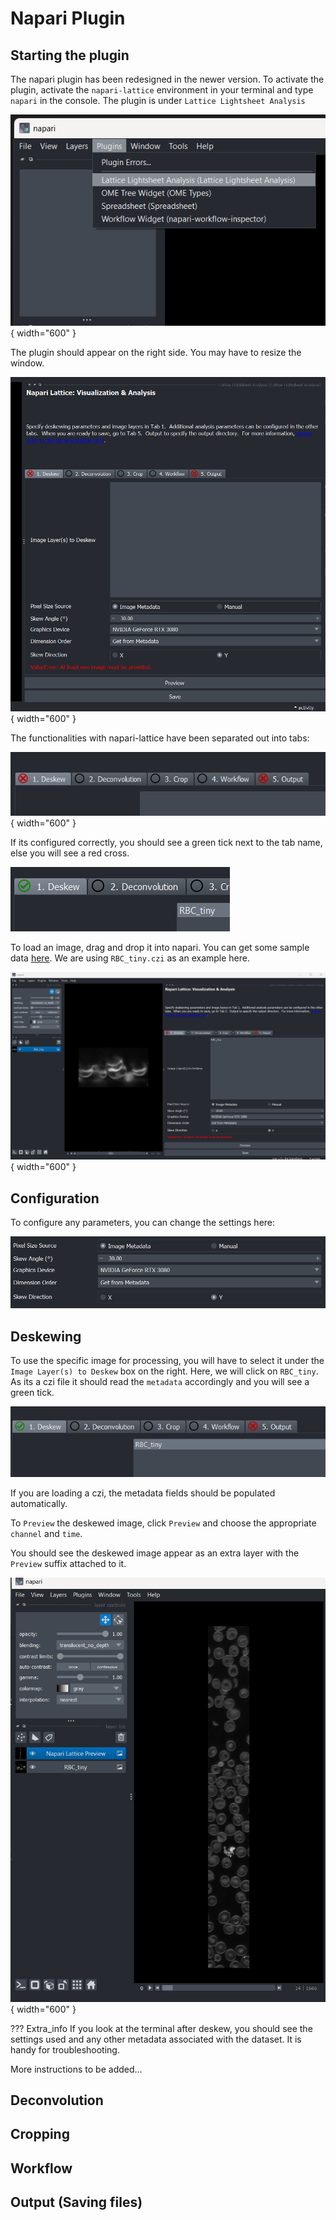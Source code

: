 # Napari Plugin

## Starting the plugin

The napari plugin has been redesigned in the newer version.
To activate the plugin, activate the `napari-lattice` environment in your terminal and type `napari` in the console.
The plugin is under `Lattice Lightsheet Analysis`

![Activate plugin](./images/001_start_plugin.png){ width="600" }

The plugin should appear on the right side. You may have to resize the window.

![llsz_plugin](./images/002_plugin.png){ width="600" }

The functionalities with napari-lattice have been separated out into tabs:

![plugin_tabs](./images/plugin_tabs.png){ width="600" }

If its configured correctly, you should see a green tick next to the tab name, else you will see a red cross.

![green_tick](./images/green_tick.png)

To load an image, drag and drop it into napari. You can get some sample data [here](https://zenodo.org/records/7117784). We are using `RBC_tiny.czi` as an example here.

![open_image](./images/003_open_image.png){ width="600" }

## Configuration

To configure any parameters, you can change the settings here:

![settings](./images/004_configure.png)

## Deskewing

To use the specific image for processing, you will have to select it under the `Image Layer(s) to Deskew` box on the right. Here, we will click on `RBC_tiny`. As its a czi file it should read the `metadata` accordingly and you will see a green tick.

![deskew_active](./images/deskew_active.png)

If you are loading a czi, the metadata fields should be populated automatically.

To `Preview` the deskewed image, click `Preview` and choose the appropriate `channel` and `time`.

You should see the deskewed image appear as an extra layer with the `Preview` suffix attached to it.

![deskewed](./images/005_deskewed.png){ width="600" }

??? Extra_info
    If you look at the terminal after deskew, you should see the settings used and any other metadata associated with the dataset. It is handy for troubleshooting.

More instructions to be added...

## Deconvolution

## Cropping

## Workflow

## Output (Saving files)



